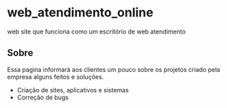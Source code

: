 # web_atendimento_online
web site que funciona como um escritório de web atendimento


## Sobre

Essa pagina informará aos clientes um pouco sobre os projetos criado pela empresa
alguns feitos e soluções.

- Criação de sites, aplicativos e sistemas
- Correção de bugs